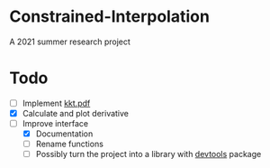 # Constrained-Interpolation
A 2021 summer research project

# Todo
- [ ] Implement [kkt.pdf](Resources/kkt.pdf)
- [x] Calculate and plot derivative
- [ ] Improve interface
  - [x] Documentation
  - [ ] Rename functions
  - [ ] Possibly turn the project into a library with [devtools](https://www.rdocumentation.org/packages/devtools/versions/2.4.2) package

